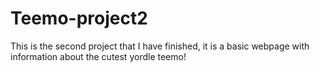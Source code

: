# Teemo-project2
This is the second project that I have finished, it is a basic webpage with information about the cutest yordle teemo! 
